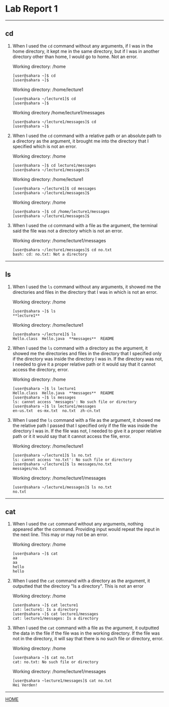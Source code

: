 # Lab Report 1
---
## cd
1. When I used the `cd` command without any arguments, if I was in the home directory, it kept me in the same directory, but if I was in another directory other than home, I would go to home. Not an error.
   
      Working directory: /home
      ```
      [user@sahara ~]$ cd
      [user@sahara ~]$
      ```
      Working directory: /home/lecture1
      ```
      [user@sahara ~/lecture1]$ cd
      [user@sahara ~]$
      ```
      Working directory /home/lecture1/messages
      ```
      [user@sahara ~/lecture1/messages]$ cd
      [user@sahara ~]$
      ```
   
2. When I used the `cd` command with a relative path or an absolute path to a directory as the argument, it brought me into the directory that I specified which is not an error.

      Working directory: /home
      ```
      [user@sahara ~]$ cd lecture1/messages
      [user@sahara ~/lecture1/messages]$
      ``` 
      Working directory: /home/lecture1
      ```
      [user@sahara ~/lecture1]$ cd messages
      [user@sahara ~/lecture1/messages]$
      ```
      Working directory: /home
      ```
      [user@sahara ~]$ cd /home/lecture1/messages
      [user@sahara ~/lecture1/messages]$
      ```
   
3. When I used the `cd` command with a file as the argument, the terminal said the file was not a directory which is not an error.

      Working directory: /home/lecture1/messages
      ```
      [user@sahara ~/lecture1/messages]$ cd no.txt
      bash: cd: no.txt: Not a directory
      ```
---

## ls
1. When I used the `ls` command without any arguments, it showed me the directories and files in the directory that I was in which is not an error.

      Working directory: /home
      ```
      [user@sahara ~]$ ls
      **lecture1**
      ```
      Working directory: /home/lecture1
      ```
      [user@sahara ~/lecture1]$ ls
      Hello.class  Hello.java  **messages**  README
      ```
3. When I used the `ls` command with a directory as the argument, it showed me the directories and files in the directory that I specified only if the directory was inside the directory I was in. If the directory was not, I needed to give it a proper relative path or it would say that it cannot access the directory, error.

      Working directory: /home
      ```
      [user@sahara ~]$ ls lecture1
      Hello.class  Hello.java  **messages**  README
      [user@sahara ~]$ ls messages
      ls: cannot access 'messages': No such file or directory
      [user@sahara ~]$ ls lecture1/messages
      en-us.txt  es-mx.txt  no.txt  zh-cn.txt
      ```
5. When I used the `ls` command with a file as the argument, it showed me the relative path I passed that I specified only if the file was inside the directory I was in. If the file was not, I needed to give it a proper relative path or it it would say that it cannot access the file, error.

      Working directory: /home/lecture1
      ```
      [user@sahara ~/lecture1]$ ls no.txt
      ls: cannot access 'no.txt': No such file or directory
      [user@sahara ~/lecture1]$ ls messages/no.txt
      messages/no.txt
      ```
      Working directory: /home/lecture1/messages
      ```
      [user@sahara ~/lecture1/messages]$ ls no.txt
      no.txt
      ```
---

## cat
1. When I used the `cat` command without any arguments, nothing appeared after the command. Providing input would repeat the input in the next line. This may or may not be an error.

      Working directory: /home
      ```
      [user@sahara ~]$ cat
      aa
      aa
      hello
      hello
      ```
3. When I used the `cat` command with a directory as the argument, it outputted that the directory "Is a directory". This is not an error

      Working directory: /home
      ```
      [user@sahara ~]$ cat lecture1
      cat: lecture1: Is a directory
      [user@sahara ~]$ cat lecture1/messages
      cat: lecture1/messages: Is a directory
      ```
5. When I used the `cat` command with a file as the argument, it outputted the data in the file if the file was in the working directory. If the file was not in the directory, it will say that there is no such file or directory, error.

      Working directory: /home
      ```
      [user@sahara ~]$ cat no.txt
      cat: no.txt: No such file or directory
      ```
      Working directory: /home/lecture1/messages
      ```
      [user@sahara ~lecture1/messages]$ cat no.txt
      Hei Verden!
      ```
---

[HOME](https://guiuiy.github.io/cse15l-lab-reports/)
